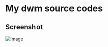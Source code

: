 # My dwm source codes
## Screenshot
![image](https://github.com/user-attachments/assets/beb7bcde-89a8-4596-8c44-4e48b2da7c3b)
